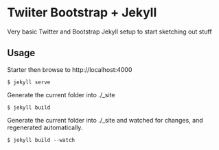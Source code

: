 Twiiter Bootstrap + Jekyll
==========================

Very basic Twitter and Bootstrap Jekyll setup to start sketching out stuff

Usage
-----

Starter then browse to http://localhost:4000

    $ jekyll serve

Generate the current folder into ./_site

    $ jekyll build

Generate the current folder into ./_site and watched for changes, and regenerated automatically.

    $ jekyll build --watch

